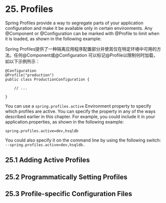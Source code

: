 # 25. Profiles

Spring Profiles provide a way to segregate parts of your application configuration and make it be available only in certain environments. Any @Component or @Configuration can be marked with @Profile to limit when it is loaded, as shown in the following example:

Spring Profiles提供了一种隔离应用程序配置部分并使其仅在特定环境中可用的方法。任何@Component或@Configuration 可以标记@Profile以限制何时加载，如以下示例所示：

```{}
@Configuration
@Profile("production")
public class ProductionConfiguration {

	// ...

}
```

You can use a `spring.profiles.active` Environment property to specify which profiles are active. You can specify the property in any of the ways described earlier in this chapter. For example, you could include it in your application.properties, as shown in the following example:

```{}
spring.profiles.active=dev,hsqldb
```

You could also specify it on the command line by using the following switch: `--spring.profiles.active=dev,hsqldb.`

## 25.1 Adding Active Profiles

## 25.2 Programmatically Setting Profiles

## 25.3 Profile-specific Configuration Files
